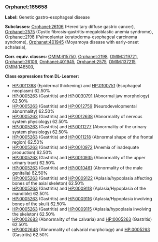 
### [Orphanet:165658](http://www.orpha.net/ORDO/Orphanet_165658)
**Label:** Genetic gastro-esophageal disease

**Subclasses:** [Orphanet:26106](http://www.orpha.net/ORDO/Orphanet_26106) (Hereditary diffuse gastric cancer), [Orphanet:2575](http://www.orpha.net/ORDO/Orphanet_2575) (Cystic fibrosis-gastritis-megaloblastic anemia syndrome), [Orphanet:2198](http://www.orpha.net/ORDO/Orphanet_2198) (Palmoplantar keratoderma-esophageal carcinoma syndrome), [Orphanet:401945](http://www.orpha.net/ORDO/Orphanet_401945) (Moyamoya disease with early-onset achalasia), 

**Corr. equiv. classes:** [OMIM:615750](http://purl.obolibrary.org/obo/OMIM_615750), [Orphanet:2198](http://www.orpha.net/ORDO/Orphanet_2198), [OMIM:219721](http://purl.obolibrary.org/obo/OMIM_219721), [Orphanet:26106](http://www.orpha.net/ORDO/Orphanet_26106), [Orphanet:401945](http://www.orpha.net/ORDO/Orphanet_401945), [Orphanet:2575](http://www.orpha.net/ORDO/Orphanet_2575), [OMIM:137215](http://purl.obolibrary.org/obo/OMIM_137215), [OMIM:148500](http://purl.obolibrary.org/obo/OMIM_148500), 

**Class expressions from DL-Learner:**

- [HP:0011368](http://purl.obolibrary.org/obo/HP_0011368) (Epidermal thickening) and [HP:0100751](http://purl.obolibrary.org/obo/HP_0100751) (Esophageal neoplasm) 62.50%
- [HP:0005263](http://purl.obolibrary.org/obo/HP_0005263) (Gastritis) and [HP:0030791](http://purl.obolibrary.org/obo/HP_0030791) (Abnormal jaw morphology) 62.50%
- [HP:0005263](http://purl.obolibrary.org/obo/HP_0005263) (Gastritis) and [HP:0012759](http://purl.obolibrary.org/obo/HP_0012759) (Neurodevelopmental abnormality) 62.50%
- [HP:0005263](http://purl.obolibrary.org/obo/HP_0005263) (Gastritis) and [HP:0012638](http://purl.obolibrary.org/obo/HP_0012638) (Abnormality of nervous system physiology) 62.50%
- [HP:0005263](http://purl.obolibrary.org/obo/HP_0005263) (Gastritis) and [HP:0011277](http://purl.obolibrary.org/obo/HP_0011277) (Abnormality of the urinary system physiology) 62.50%
- [HP:0005263](http://purl.obolibrary.org/obo/HP_0005263) (Gastritis) and [HP:0011218](http://purl.obolibrary.org/obo/HP_0011218) (Abnormal shape of the frontal region) 62.50%
- [HP:0005263](http://purl.obolibrary.org/obo/HP_0005263) (Gastritis) and [HP:0010972](http://purl.obolibrary.org/obo/HP_0010972) (Anemia of inadequate production) 62.50%
- [HP:0005263](http://purl.obolibrary.org/obo/HP_0005263) (Gastritis) and [HP:0010935](http://purl.obolibrary.org/obo/HP_0010935) (Abnormality of the upper urinary tract) 62.50%
- [HP:0005263](http://purl.obolibrary.org/obo/HP_0005263) (Gastritis) and [HP:0010461](http://purl.obolibrary.org/obo/HP_0010461) (Abnormality of the male genitalia) 62.50%
- [HP:0005263](http://purl.obolibrary.org/obo/HP_0005263) (Gastritis) and [HP:0009122](http://purl.obolibrary.org/obo/HP_0009122) (Aplasia/hypoplasia affecting bones of the axial skeleton) 62.50%
- [HP:0005263](http://purl.obolibrary.org/obo/HP_0005263) (Gastritis) and [HP:0009118](http://purl.obolibrary.org/obo/HP_0009118) (Aplasia/Hypoplasia of the mandible) 62.50%
- [HP:0005263](http://purl.obolibrary.org/obo/HP_0005263) (Gastritis) and [HP:0009116](http://purl.obolibrary.org/obo/HP_0009116) (Aplasia/Hypoplasia involving bones of the skull) 62.50%
- [HP:0005263](http://purl.obolibrary.org/obo/HP_0005263) (Gastritis) and [HP:0009115](http://purl.obolibrary.org/obo/HP_0009115) (Aplasia/hypoplasia involving the skeleton) 62.50%
- [HP:0002683](http://purl.obolibrary.org/obo/HP_0002683) (Abnormality of the calvaria) and [HP:0005263](http://purl.obolibrary.org/obo/HP_0005263) (Gastritis) 62.50%
- [HP:0002648](http://purl.obolibrary.org/obo/HP_0002648) (Abnormality of calvarial morphology) and [HP:0005263](http://purl.obolibrary.org/obo/HP_0005263) (Gastritis) 62.50%


